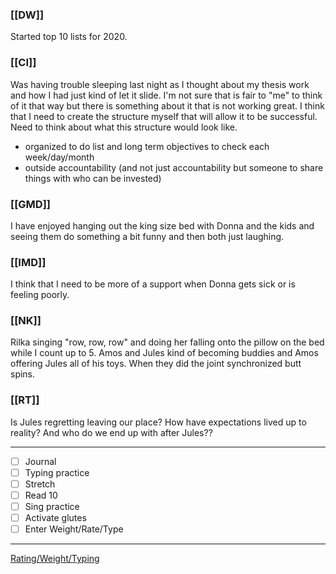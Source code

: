 ### [[DW]]
Started top 10 lists for 2020.

### [[CI]]
Was having trouble sleeping last night as I thought about my thesis work and how I had just kind of let it slide. I'm not sure that is fair to "me" to think of it that way but there is something about it that is not working great. I think that I need to create the structure myself that will allow it to be successful. Need to think about what this structure would look like. 

- organized to do list and long term objectives to check each week/day/month
- outside accountability (and not just accountability but someone to share things with who can be invested)

### [[GMD]]
I have enjoyed hanging out the king size bed with Donna and the kids and seeing them do something a bit funny and then both just laughing.

### [[IMD]]
I think that I need to be more of a support when Donna gets sick or is feeling poorly.

### [[NK]]
Rilka singing "row, row, row" and doing her falling onto the pillow on the bed while I count up to 5. Amos and Jules kind of becoming buddies and Amos offering Jules all of his toys. When they did the joint synchronized butt spins.

### [[RT]]
Is Jules regretting leaving our place? How have expectations lived up to reality? And who do we end up with after Jules??

---
- [ ] Journal
- [ ] Typing practice
- [ ] Stretch
- [ ] Read 10
- [ ] Sing practice
- [ ] Activate glutes
- [ ] Enter Weight/Rate/Type
---

[Rating/Weight/Typing](https://docs.google.com/spreadsheets/d/1p6cinTqipnxyiSCgPBAWp2cAHA5q6P0NL58bNCxedCY/edit#gid=0)
